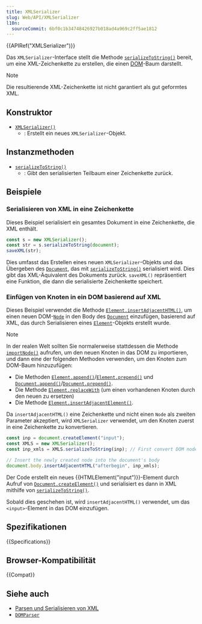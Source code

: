 ```yaml
---
title: XMLSerializer
slug: Web/API/XMLSerializer
l10n:
  sourceCommit: 6bf0c1b34748426927b018ad4a969c2ff5ae1812
---
```


{{APIRef("XMLSerializer")}}

Das `XMLSerializer`-Interface stellt die Methode [`serializeToString()`](/de/docs/Web/API/XMLSerializer/serializeToString) bereit, um eine XML-Zeichenkette zu erstellen, die einen [DOM](/de/docs/Glossary/DOM)-Baum darstellt.

> [!NOTE]
> Die resultierende XML-Zeichenkette ist nicht garantiert als gut geformtes XML.

## Konstruktor

- [`XMLSerializer()`](/de/docs/Web/API/XMLSerializer/XMLSerializer)
  - : Erstellt ein neues `XMLSerializer`-Objekt.

## Instanzmethoden

- [`serializeToString()`](/de/docs/Web/API/XMLSerializer/serializeToString)
  - : Gibt den serialisierten Teilbaum einer Zeichenkette zurück.

## Beispiele

### Serialisieren von XML in eine Zeichenkette

Dieses Beispiel serialisiert ein gesamtes Dokument in eine Zeichenkette, die XML enthält.

```js
const s = new XMLSerializer();
const str = s.serializeToString(document);
saveXML(str);
```

Dies umfasst das Erstellen eines neuen `XMLSerializer`-Objekts und das Übergeben des [`Document`](/de/docs/Web/API/Document), das mit [`serializeToString()`](/de/docs/Web/API/XMLSerializer/serializeToString) serialisiert wird. Dies gibt das XML-Äquivalent des Dokuments zurück. `saveXML()` repräsentiert eine Funktion, die dann die serialisierte Zeichenkette speichert.

### Einfügen von Knoten in ein DOM basierend auf XML

Dieses Beispiel verwendet die Methode [`Element.insertAdjacentHTML()`](/de/docs/Web/API/Element/insertAdjacentHTML), um einen neuen DOM-[`Node`](/de/docs/Web/API/Node) in den Body des [`Document`](/de/docs/Web/API/Document) einzufügen, basierend auf XML, das durch Serialisieren eines [`Element`](/de/docs/Web/API/Element)-Objekts erstellt wurde.

> [!NOTE]
> In der realen Welt sollten Sie normalerweise stattdessen die Methode [`importNode()`](/de/docs/Web/API/Document/importNode) aufrufen, um den neuen Knoten in das DOM zu importieren, und dann eine der folgenden Methoden verwenden, um den Knoten zum DOM-Baum hinzuzufügen:
>
> - Die Methoden [`Element.append()`](/de/docs/Web/API/Element/append)/[`Element.prepend()`](/de/docs/Web/API/Element/prepend) und [`Document.append()`](/de/docs/Web/API/Document/append)/[`Document.prepend()`](/de/docs/Web/API/Document/prepend).
> - Die Methode [`Element.replaceWith`](/de/docs/Web/API/Element/replaceWith) (um einen vorhandenen Knoten durch den neuen zu ersetzen)
> - Die Methode [`Element.insertAdjacentElement()`](/de/docs/Web/API/Element/insertAdjacentElement).

Da `insertAdjacentHTML()` eine Zeichenkette und nicht einen `Node` als zweiten Parameter akzeptiert, wird `XMLSerializer` verwendet, um den Knoten zuerst in eine Zeichenkette zu konvertieren.

```js
const inp = document.createElement("input");
const XMLS = new XMLSerializer();
const inp_xmls = XMLS.serializeToString(inp); // First convert DOM node into a string

// Insert the newly created node into the document's body
document.body.insertAdjacentHTML("afterbegin", inp_xmls);
```

Der Code erstellt ein neues {{HTMLElement("input")}}-Element durch Aufruf von [`Document.createElement()`](/de/docs/Web/API/Document/createElement) und serialisiert es dann in XML mithilfe von [`serializeToString()`](/de/docs/Web/API/XMLSerializer/serializeToString).

Sobald dies geschehen ist, wird `insertAdjacentHTML()` verwendet, um das `<input>`-Element in das DOM einzufügen.

## Spezifikationen

{{Specifications}}

## Browser-Kompatibilität

{{Compat}}

## Siehe auch

- [Parsen und Serialisieren von XML](/de/docs/Web/XML/Parsing_and_serializing_XML)
- [`DOMParser`](/de/docs/Web/API/DOMParser)
